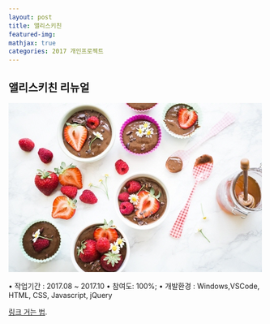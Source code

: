 ```yaml
---
layout: post
title: 앨리스키친
featured-img:
mathjax: true
categories: 2017 개인프로젝트
---
```


## 앨리스키친 리뉴얼

![00pudding](/images/00pudding.jpg)

• 작업기간 : 2017.08 ~ 2017.10
• 참여도: 100%;
• 개발환경 : Windows,VSCode, HTML, CSS, Javascript, jQuery

[링크 거는 법](https://pages.github.com).

